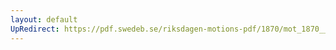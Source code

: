 ```yaml
---
layout: default
UpRedirect: https://pdf.swedeb.se/riksdagen-motions-pdf/1870/mot_1870__ak__00194/mot_1870__ak__00194_002.pdf
---
```

